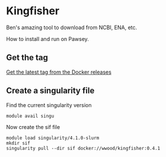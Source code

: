 # Kingfisher

Ben's amazing tool to download from NCBI, ENA, etc.

How to install and run on Pawsey.


## Get the tag

[Get the latest tag from the Docker releases](https://hub.docker.com/r/wwood/kingfisher/tags)


## Create a singularity file

Find the current singularity version
```
module avail singu
```

Now create the sif file

```
module load singularity/4.1.0-slurm
mkdir sif
singularity pull --dir sif docker://wwood/kingfisher:0.4.1
```


